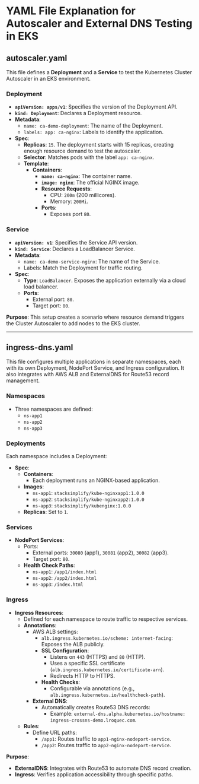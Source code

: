 # YAML File Explanation for Autoscaler and External DNS Testing in EKS

## **autoscaler.yaml**

This file defines a **Deployment** and a **Service** to test the Kubernetes Cluster Autoscaler in an EKS environment.

### **Deployment**
- **`apiVersion: apps/v1`**: Specifies the version of the Deployment API.
- **`kind: Deployment`**: Declares a Deployment resource.
- **Metadata**:
  - `name: ca-demo-deployment`: The name of the Deployment.
  - `labels: app: ca-nginx`: Labels to identify the application.
- **Spec**:
  - **Replicas**: `15`. The deployment starts with 15 replicas, creating enough resource demand to test the autoscaler.
  - **Selector**: Matches pods with the label `app: ca-nginx`.
  - **Template**:
    - **Containers**:
      - **`name: ca-nginx`**: The container name.
      - **`image: nginx`**: The official NGINX image.
      - **Resource Requests**:
        - CPU: `200m` (200 millicores).
        - Memory: `200Mi`.
      - **Ports**:
        - Exposes port `80`.

### **Service**
- **`apiVersion: v1`**: Specifies the Service API version.
- **`kind: Service`**: Declares a LoadBalancer Service.
- **Metadata**:
  - `name: ca-demo-service-nginx`: The name of the Service.
  - Labels: Match the Deployment for traffic routing.
- **Spec**:
  - **Type**: `LoadBalancer`. Exposes the application externally via a cloud load balancer.
  - **Ports**:
    - External port: `80`.
    - Target port: `80`.

**Purpose**: This setup creates a scenario where resource demand triggers the Cluster Autoscaler to add nodes to the EKS cluster.

---

## **ingress-dns.yaml**

This file configures multiple applications in separate namespaces, each with its own Deployment, NodePort Service, and Ingress configuration. It also integrates with AWS ALB and ExternalDNS for Route53 record management.

### **Namespaces**
- Three namespaces are defined:
  - `ns-app1`
  - `ns-app2`
  - `ns-app3`

### **Deployments**
Each namespace includes a Deployment:
- **Spec**:
  - **Containers**:
    - Each deployment runs an NGINX-based application.
  - **Images**:
    - `ns-app1`: `stacksimplify/kube-nginxapp1:1.0.0`
    - `ns-app2`: `stacksimplify/kube-nginxapp2:1.0.0`
    - `ns-app3`: `stacksimplify/kubenginx:1.0.0`
  - **Replicas**: Set to `1`.

### **Services**
- **NodePort Services**:
  - Ports:
    - External ports: `30080` (app1), `30081` (app2), `30082` (app3).
    - Target port: `80`.
  - **Health Check Paths**:
    - `ns-app1`: `/app1/index.html`
    - `ns-app2`: `/app2/index.html`
    - `ns-app3`: `/index.html`

### **Ingress**
- **Ingress Resources**:
  - Defined for each namespace to route traffic to respective services.
  - **Annotations**:
    - AWS ALB settings:
      - `alb.ingress.kubernetes.io/scheme: internet-facing`: Exposes the ALB publicly.
      - **SSL Configuration**:
        - Listens on `443` (HTTPS) and `80` (HTTP).
        - Uses a specific SSL certificate (`alb.ingress.kubernetes.io/certificate-arn`).
        - Redirects HTTP to HTTPS.
      - **Health Checks**:
        - Configurable via annotations (e.g., `alb.ingress.kubernetes.io/healthcheck-path`).
    - **External DNS**:
      - Automatically creates Route53 DNS records:
        - Example: `external-dns.alpha.kubernetes.io/hostname: ingress-crossns-demo.lroquec.com`.
  - **Rules**:
    - Define URL paths:
      - `/app1`: Routes traffic to `app1-nginx-nodeport-service`.
      - `/app2`: Routes traffic to `app2-nginx-nodeport-service`.

**Purpose**:
- **ExternalDNS**: Integrates with Route53 to automate DNS record creation.
- **Ingress**: Verifies application accessibility through specific paths.

